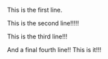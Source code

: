 This is the first line.

This is the second line!!!!!

This is the third line!!!

And a final fourth line!! This is it!!!

